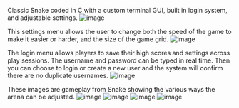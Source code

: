 Classic Snake coded in C with a custom terminal GUI, built in login system, and adjustable settings.
![image](https://github.com/user-attachments/assets/78d3af7f-7f98-4157-9fc5-4b305b08459e)

This settings menu allows the user to change both the speed of the game to make it easier or harder, and the size of the game grid.
![image](https://github.com/user-attachments/assets/a2b1f102-a124-472e-b491-dc669b81dca6)

The login menu allows players to save their high scores and settings across play sessions. The username and password can be typed in real time. Then you can choose to login or create a new user and the system will confirm there are no duplicate usernames.
![image](https://github.com/user-attachments/assets/983e57b0-d101-4616-8a57-ed036f4f1da4)

These images are gameplay from Snake showing the various ways the arena can be adjusted.
![image](https://github.com/user-attachments/assets/f8a45fa7-f8da-4585-80d4-8924042a9d7a)
![image](https://github.com/user-attachments/assets/58acc1ab-6dfd-48d2-9e02-05190b73b37b) ![image](https://github.com/user-attachments/assets/5975f167-6ab9-4f26-986f-23adc2cd44ed) ![image](https://github.com/user-attachments/assets/f624fff4-71fb-493b-8cbf-84b7ea9011c4)


